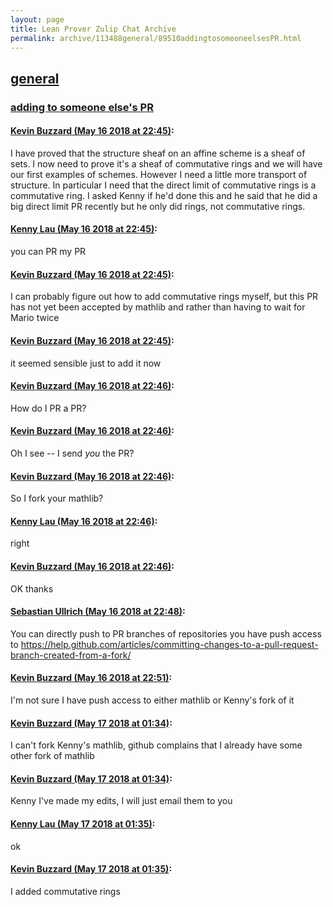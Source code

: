 ```yaml
---
layout: page
title: Lean Prover Zulip Chat Archive 
permalink: archive/113488general/89510addingtosomeoneelsesPR.html
---
```


## [general](index.html)
### [adding to someone else's PR](89510addingtosomeoneelsesPR.html)

#### [Kevin Buzzard (May 16 2018 at 22:45)](https://leanprover.zulipchat.com/#narrow/stream/113488-general/topic/adding%20to%20someone%20else%27s%20PR/near/126664340):
I have proved that the structure sheaf on an affine scheme is a sheaf of sets. I now need to prove it's a sheaf of commutative rings and we will have our first examples of schemes. However I need a little more transport of structure. In particular I need that the direct limit of commutative rings is a commutative ring. I asked Kenny if he'd done this and he said that he did a big direct limit PR recently but he only did rings, not commutative rings.

#### [Kenny Lau (May 16 2018 at 22:45)](https://leanprover.zulipchat.com/#narrow/stream/113488-general/topic/adding%20to%20someone%20else%27s%20PR/near/126664356):
you can PR my PR

#### [Kevin Buzzard (May 16 2018 at 22:45)](https://leanprover.zulipchat.com/#narrow/stream/113488-general/topic/adding%20to%20someone%20else%27s%20PR/near/126664358):
I can probably figure out how to add commutative rings myself, but this PR has not yet been accepted by mathlib and rather than having to wait for Mario twice

#### [Kevin Buzzard (May 16 2018 at 22:45)](https://leanprover.zulipchat.com/#narrow/stream/113488-general/topic/adding%20to%20someone%20else%27s%20PR/near/126664367):
it seemed sensible just to add it now

#### [Kevin Buzzard (May 16 2018 at 22:46)](https://leanprover.zulipchat.com/#narrow/stream/113488-general/topic/adding%20to%20someone%20else%27s%20PR/near/126664388):
How do I PR a PR?

#### [Kevin Buzzard (May 16 2018 at 22:46)](https://leanprover.zulipchat.com/#narrow/stream/113488-general/topic/adding%20to%20someone%20else%27s%20PR/near/126664417):
Oh I see -- I send _you_ the PR?

#### [Kevin Buzzard (May 16 2018 at 22:46)](https://leanprover.zulipchat.com/#narrow/stream/113488-general/topic/adding%20to%20someone%20else%27s%20PR/near/126664427):
So I fork your mathlib?

#### [Kenny Lau (May 16 2018 at 22:46)](https://leanprover.zulipchat.com/#narrow/stream/113488-general/topic/adding%20to%20someone%20else%27s%20PR/near/126664430):
right

#### [Kevin Buzzard (May 16 2018 at 22:46)](https://leanprover.zulipchat.com/#narrow/stream/113488-general/topic/adding%20to%20someone%20else%27s%20PR/near/126664432):
OK thanks

#### [Sebastian Ullrich (May 16 2018 at 22:48)](https://leanprover.zulipchat.com/#narrow/stream/113488-general/topic/adding%20to%20someone%20else%27s%20PR/near/126664508):
You can directly push to PR branches of repositories you have push access to https://help.github.com/articles/committing-changes-to-a-pull-request-branch-created-from-a-fork/

#### [Kevin Buzzard (May 16 2018 at 22:51)](https://leanprover.zulipchat.com/#narrow/stream/113488-general/topic/adding%20to%20someone%20else%27s%20PR/near/126664652):
I'm not sure I have push access to either mathlib or Kenny's fork of it

#### [Kevin Buzzard (May 17 2018 at 01:34)](https://leanprover.zulipchat.com/#narrow/stream/113488-general/topic/adding%20to%20someone%20else%27s%20PR/near/126671490):
I can't fork Kenny's mathlib, github complains that I already have some other fork of mathlib

#### [Kevin Buzzard (May 17 2018 at 01:34)](https://leanprover.zulipchat.com/#narrow/stream/113488-general/topic/adding%20to%20someone%20else%27s%20PR/near/126671495):
Kenny I've made my edits, I will just email them to you

#### [Kenny Lau (May 17 2018 at 01:35)](https://leanprover.zulipchat.com/#narrow/stream/113488-general/topic/adding%20to%20someone%20else%27s%20PR/near/126671501):
ok

#### [Kevin Buzzard (May 17 2018 at 01:35)](https://leanprover.zulipchat.com/#narrow/stream/113488-general/topic/adding%20to%20someone%20else%27s%20PR/near/126671507):
I added commutative rings

